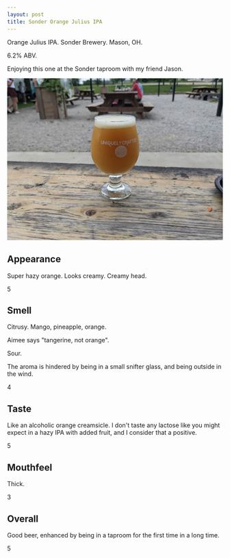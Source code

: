 ```yaml
---
layout: post
title: Sonder Orange Julius IPA
---
```

Orange Julius IPA.
Sonder Brewery.
Mason, OH.

6.2% ABV.

Enjoying this one at the Sonder taproom with my friend Jason.

<img class="beer-photo" src="/beer/images/2021-05-23-sonder-orange-julius-ipa.jpg"/>


## Appearance

Super hazy orange.
Looks creamy.
Creamy head.

5


## Smell

Citrusy. Mango, pineapple, orange.

Aimee says "tangerine, not orange".

Sour.

The aroma is hindered by being in a small snifter glass,
and being outside in the wind.

4


## Taste

Like an alcoholic orange creamsicle.
I don't taste any lactose like you might expect in a hazy IPA with added fruit,
and I consider that a positive.

5



## Mouthfeel

Thick.

3


## Overall

Good beer,
enhanced by being in a taproom for the first time in a long time.

5